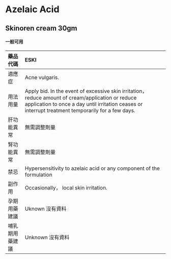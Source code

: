 # Azelaic Acid

## Skinoren cream 30gm

#### 一般可用

| 藥品代碼       | ESKI                                                                                                                                                                                                     |
|:---------------|:---------------------------------------------------------------------------------------------------------------------------------------------------------------------------------------------------------|
| 適應症         | Acne vulgaris.                                                                                                                                                                                           |
| 用法用量       | Apply bid. In the event of excessive skin irritation， reduce amount of cream/application or reduce application to once a day until irritation ceases or interrupt treatment temporarily for a few days. |
| 肝功能異常     | 無需調整劑量                                                                                                                                                                                             |
| 腎功能異常     | 無需調整劑量                                                                                                                                                                                             |
| 禁忌           | Hypersensitivity to azelaic acid or any component of the formulation                                                                                                                                     |
| 副作用         | Occasionally， local skin irritation.                                                                                                                                                                    |
| 孕期用藥建議   | Uknown 沒有資料                                                                                                                                                                                          |
| 哺乳期用藥建議 | Unknown 沒有資料                                                                                                                                                                                         |

